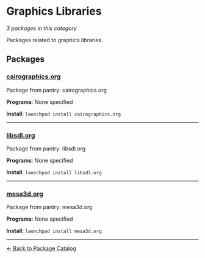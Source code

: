 # Graphics Libraries

*3 packages in this category*

Packages related to graphics libraries.

## Packages

### [cairographics.org](../packages/cairographics.org/index.md)

Package from pantry: cairographics.org

**Programs**: None specified

**Install**: `launchpad install cairographics.org`

---

### [libsdl.org](../packages/libsdl.org/index.md)

Package from pantry: libsdl.org

**Programs**: None specified

**Install**: `launchpad install libsdl.org`

---

### [mesa3d.org](../packages/mesa3d.org/index.md)

Package from pantry: mesa3d.org

**Programs**: None specified

**Install**: `launchpad install mesa3d.org`

---

[← Back to Package Catalog](../package-catalog.md)

